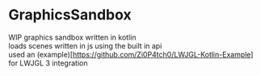 # GraphicsSandbox
WIP graphics sandbox written in kotlin  
loads scenes written in js using the built in api  
used an (example)[https://github.com/Zi0P4tch0/LWJGL-Kotlin-Example] for LWJGL 3 integration
